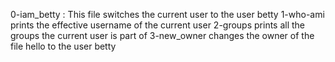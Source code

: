 0-iam_betty : This file switches the current user to the user betty
1-who-ami  prints the effective username of the current user
2-groups prints all the groups the current user is part of
3-new_owner changes the owner of the file hello to the user betty

